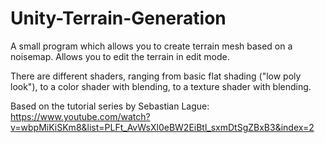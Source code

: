 # Unity-Terrain-Generation

A small program which allows you to create terrain mesh based on a noisemap.
Allows you to edit the terrain in edit mode.

There are different shaders, ranging from basic flat shading ("low poly look"), to a color shader
with blending, to a texture shader with blending.

Based on the tutorial series by Sebastian Lague:
https://www.youtube.com/watch?v=wbpMiKiSKm8&list=PLFt_AvWsXl0eBW2EiBtl_sxmDtSgZBxB3&index=2
